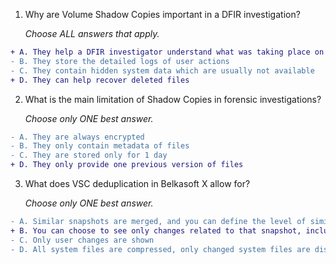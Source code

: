 1. Why are Volume Shadow Copies important in a DFIR investigation?

   _Choose ALL answers that apply._
```diff
+ A. They help a DFIR investigator understand what was taking place on a system before the investigation
- B. They store the detailed logs of user actions
- C. They contain hidden system data which are usually not available
+ D. They can help recover deleted files
```
2. What is the main limitation of Shadow Copies in forensic investigations?

   _Choose only ONE best answer._
```diff
- A. They are always encrypted
- B. They only contain metadata of files
- C. They are stored only for 1 day
+ D. They only provide one previous version of files
```
3. What does VSC deduplication in Belkasoft X allow for?

   _Choose only ONE best answer._
```diff
- A. Similar snapshots are merged, and you can define the level of similarity in the product Settings (Home Screen)
+ B. You can choose to see only changes related to that snapshot, including added, modified, or moved files
- C. Only user changes are shown
- D. All system files are compressed, only changed system files are displayed
```